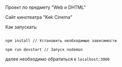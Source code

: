 Проект по предмету "Web и DHTML"

Сайт кинотеатра "Kek Cinema"

Как запускать:

<code>
npm install // Установить необходимые зависимости <br>
npm run devstart // Запуск nodemon
</code>

далее необходимо обратиться к <code>localhost:3000</code>